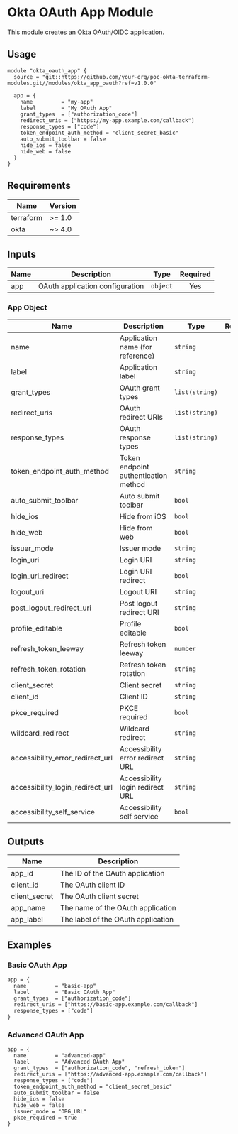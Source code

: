# Okta OAuth App Module

This module creates an Okta OAuth/OIDC application.

## Usage

```hcl
module "okta_oauth_app" {
  source = "git::https://github.com/your-org/poc-okta-terraform-modules.git//modules/okta_app_oauth?ref=v1.0.0"
  
  app = {
    name         = "my-app"
    label        = "My OAuth App"
    grant_types  = ["authorization_code"]
    redirect_uris = ["https://my-app.example.com/callback"]
    response_types = ["code"]
    token_endpoint_auth_method = "client_secret_basic"
    auto_submit_toolbar = false
    hide_ios = false
    hide_web = false
  }
}
```

## Requirements

| Name | Version |
|------|---------|
| terraform | >= 1.0 |
| okta | ~> 4.0 |

## Inputs

| Name | Description | Type | Required |
|------|-------------|------|:--------:|
| app | OAuth application configuration | `object` | Yes |

### App Object

| Name | Description | Type | Required |
|------|-------------|------|:--------:|
| name | Application name (for reference) | `string` | Yes |
| label | Application label | `string` | Yes |
| grant_types | OAuth grant types | `list(string)` | Yes |
| redirect_uris | OAuth redirect URIs | `list(string)` | Yes |
| response_types | OAuth response types | `list(string)` | Yes |
| token_endpoint_auth_method | Token endpoint authentication method | `string` | No |
| auto_submit_toolbar | Auto submit toolbar | `bool` | No |
| hide_ios | Hide from iOS | `bool` | No |
| hide_web | Hide from web | `bool` | No |
| issuer_mode | Issuer mode | `string` | No |
| login_uri | Login URI | `string` | No |
| login_uri_redirect | Login URI redirect | `bool` | No |
| logout_uri | Logout URI | `string` | No |
| post_logout_redirect_uri | Post logout redirect URI | `string` | No |
| profile_editable | Profile editable | `bool` | No |
| refresh_token_leeway | Refresh token leeway | `number` | No |
| refresh_token_rotation | Refresh token rotation | `string` | No |
| client_secret | Client secret | `string` | No |
| client_id | Client ID | `string` | No |
| pkce_required | PKCE required | `bool` | No |
| wildcard_redirect | Wildcard redirect | `string` | No |
| accessibility_error_redirect_url | Accessibility error redirect URL | `string` | No |
| accessibility_login_redirect_url | Accessibility login redirect URL | `string` | No |
| accessibility_self_service | Accessibility self service | `bool` | No |

## Outputs

| Name | Description |
|------|-------------|
| app_id | The ID of the OAuth application |
| client_id | The OAuth client ID |
| client_secret | The OAuth client secret |
| app_name | The name of the OAuth application |
| app_label | The label of the OAuth application |

## Examples

### Basic OAuth App
```hcl
app = {
  name         = "basic-app"
  label        = "Basic OAuth App"
  grant_types  = ["authorization_code"]
  redirect_uris = ["https://basic-app.example.com/callback"]
  response_types = ["code"]
}
```

### Advanced OAuth App
```hcl
app = {
  name         = "advanced-app"
  label        = "Advanced OAuth App"
  grant_types  = ["authorization_code", "refresh_token"]
  redirect_uris = ["https://advanced-app.example.com/callback"]
  response_types = ["code"]
  token_endpoint_auth_method = "client_secret_basic"
  auto_submit_toolbar = false
  hide_ios = false
  hide_web = false
  issuer_mode = "ORG_URL"
  pkce_required = true
}
``` 